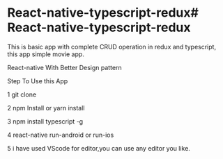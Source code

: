 # React-native-typescript-redux# React-native-typescript-redux

This is basic app with complete CRUD operation in redux and typescript, this app simple movie app.

React-native With Better Design pattern 

Step To Use this App

1 git clone 

2 npm Install or yarn install 

3 npm install typescript -g 

4 react-native run-android or run-ios

5 i have used VScode for editor,you can use any editor you like.    
